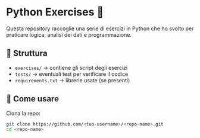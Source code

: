 # Python Exercises 🐍

Questa repository raccoglie una serie di esercizi in Python che ho svolto per
praticare logica, analisi dei dati e programmazione.

## 📂 Struttura
- `exercises/` → contiene gli script degli esercizi
- `tests/` → eventuali test per verificare il codice
- `requirements.txt` → librerie usate (se presenti)

## 🚀 Come usare
Clona la repo:
```bash
git clone https://github.com/<tuo-username>/<repo-name>.git
cd <repo-name>
